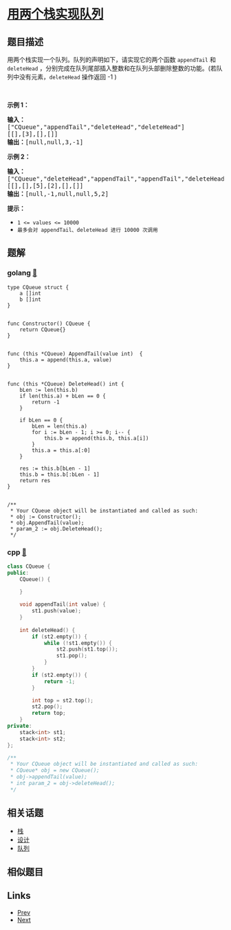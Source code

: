 
# [用两个栈实现队列](https://leetcode-cn.com/problems/yong-liang-ge-zhan-shi-xian-dui-lie-lcof)

## 题目描述

<p>用两个栈实现一个队列。队列的声明如下，请实现它的两个函数 <code>appendTail</code> 和 <code>deleteHead</code> ，分别完成在队列尾部插入整数和在队列头部删除整数的功能。(若队列中没有元素，<code>deleteHead</code>&nbsp;操作返回 -1 )</p>

<p>&nbsp;</p>

<p><strong>示例 1：</strong></p>

<pre><strong>输入：</strong>
[&quot;CQueue&quot;,&quot;appendTail&quot;,&quot;deleteHead&quot;,&quot;deleteHead&quot;]
[[],[3],[],[]]
<strong>输出：</strong>[null,null,3,-1]
</pre>

<p><strong>示例 2：</strong></p>

<pre><strong>输入：</strong>
[&quot;CQueue&quot;,&quot;deleteHead&quot;,&quot;appendTail&quot;,&quot;appendTail&quot;,&quot;deleteHead&quot;,&quot;deleteHead&quot;]
[[],[],[5],[2],[],[]]
<strong>输出：</strong>[null,-1,null,null,5,2]
</pre>

<p><strong>提示：</strong></p>

<ul>
	<li><code>1 &lt;= values &lt;= 10000</code></li>
	<li><code>最多会对&nbsp;appendTail、deleteHead 进行&nbsp;10000&nbsp;次调用</code></li>
</ul>


## 题解

### golang [🔗](yong-liang-ge-zhan-shi-xian-dui-lie-lcof.go) 
```golang
type CQueue struct {
    a []int
    b []int
}


func Constructor() CQueue {
    return CQueue{}
}


func (this *CQueue) AppendTail(value int)  {
    this.a = append(this.a, value)
}


func (this *CQueue) DeleteHead() int {
    bLen := len(this.b)
    if len(this.a) + bLen == 0 {
        return -1
    }

    if bLen == 0 {
        bLen = len(this.a)
        for i := bLen - 1; i >= 0; i-- {
            this.b = append(this.b, this.a[i])
        }
        this.a = this.a[:0]
    }

    res := this.b[bLen - 1]
    this.b = this.b[:bLen - 1]
    return res
}


/**
 * Your CQueue object will be instantiated and called as such:
 * obj := Constructor();
 * obj.AppendTail(value);
 * param_2 := obj.DeleteHead();
 */
```
### cpp [🔗](yong-liang-ge-zhan-shi-xian-dui-lie-lcof.cpp) 
```cpp
class CQueue {
public:
    CQueue() {

    }
    
    void appendTail(int value) {
        st1.push(value);
    }
    
    int deleteHead() {
        if (st2.empty()) {
            while (!st1.empty()) {
                st2.push(st1.top());
                st1.pop();
            }
        }
        if (st2.empty()) {
            return -1;
        }

        int top = st2.top();
        st2.pop();
        return top;
    }
private:
    stack<int> st1;
    stack<int> st2;
};

/**
 * Your CQueue object will be instantiated and called as such:
 * CQueue* obj = new CQueue();
 * obj->appendTail(value);
 * int param_2 = obj->deleteHead();
 */
```


## 相关话题

- [栈](../../tags/stack.md) 
- [设计](../../tags/design.md) 
- [队列](../../tags/queue.md) 


## 相似题目



## Links

- [Prev](../sum-lists-lcci/README.md) 
- [Next](../fei-bo-na-qi-shu-lie-lcof/README.md) 

